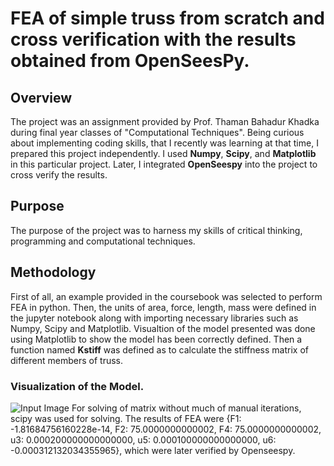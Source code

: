 # FEA of simple truss from scratch and cross verification with the results obtained from OpenSeesPy.

## Overview

The project was an assignment provided by Prof. Thaman Bahadur Khadka during final year classes of "Computational Techniques". Being curious about implementing coding skills, that I recently was learning at that time,
I prepared this project independently. I used **Numpy**, **Scipy**, and **Matplotlib** in this particular project. Later, I integrated **OpenSeespy** into the project to cross verify the results.

## Purpose
The purpose of the project was to harness my skills of critical thinking, programming and computational techniques.

## Methodology

First of all, an example provided in the coursebook was selected to perform FEA in python. Then, the units of area, force, length, mass were defined in the jupyter notebook along with importing necessary libraries such as Numpy, Scipy and Matplotlib.
Visualtion of the model presented was done using Matplotlib to show the model has been correctly defined. Then a function named **Kstiff** was defined as to calculate the stiffness matrix of different members of truss.

### Visualization of the Model.
![Input Image](![image](https://github.com/Manish3690/Truss-using-python-FEM/blob/main/ModelTruss.PNG)
)
For solving of matrix without much of manual iterations, scipy was used for solving.
The results of FEA were {F1: -1.81684756160228e-14, F2: 75.0000000000002, F4: 75.0000000000002, u3: 0.000200000000000000, u5: 0.000100000000000000, u6: -0.000312132034355965}, which were later verified by Openseespy.

